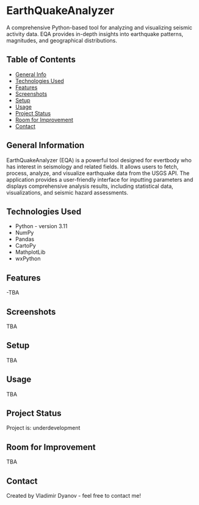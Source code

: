 # EarthQuakeAnalyzer
A comprehensive Python-based tool for analyzing and visualizing seismic activity data. EQA provides in-depth insights into earthquake patterns, magnitudes, and geographical distributions.

## Table of Contents
* [General Info](#general-information)
* [Technologies Used](#technologies-used)
* [Features](#features)
* [Screenshots](#screenshots)
* [Setup](#setup)
* [Usage](#usage)
* [Project Status](#project-status)
* [Room for Improvement](#room-for-improvement)
* [Contact](#contact)


## General Information
EarthQuakeAnalyzer (EQA) is a powerful tool designed for evertbody who has interest in seismology and related fields. It allows users to fetch, process, analyze, and visualize earthquake data from the USGS API. The application provides a user-friendly interface for inputting parameters and displays comprehensive analysis results, including statistical data, visualizations, and seismic hazard assessments.


## Technologies Used
- Python - version 3.11
- NumPy
- Pandas
- CartoPy
- MathplotLib
- wxPython


## Features
-TBA

## Screenshots
TBA

## Setup
TBA
## Usage
TBA

## Project Status
Project is: underdevelopment

## Room for Improvement
TBA


## Contact
Created by Vladimir Dyanov - feel free to contact me!

